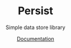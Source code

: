 <div align="center">

<h1>Persist</h1>
<p>
Simple data store library
</p>
<p>
<a href="https://lukadev-0.github.io/rbx-ersist">Documentation</a>
</p>

</div>
